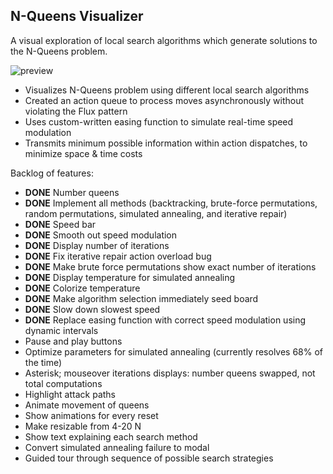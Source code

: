 ## N-Queens Visualizer

A visual exploration of local search algorithms which generate solutions to the N-Queens problem.



![preview](http://i.imgur.com/NLAFIIt.gif)

* Visualizes N-Queens problem using different local search algorithms
* Created an action queue to process moves asynchronously without violating the Flux pattern
* Uses custom-written easing function to simulate real-time speed modulation
* Transmits minimum possible information within action dispatches, to minimize space & time costs

Backlog of features:
* **DONE** Number queens
* **DONE** Implement all methods (backtracking, brute-force permutations, random permutations, simulated annealing, and iterative repair)
* **DONE** Speed bar
* **DONE** Smooth out speed modulation
* **DONE** Display number of iterations
* **DONE** Fix iterative repair action overload bug
* **DONE** Make brute force permutations show exact number of iterations
* **DONE** Display temperature for simulated annealing
* **DONE** Colorize temperature
* **DONE** Make algorithm selection immediately seed board
* **DONE** Slow down slowest speed
* **DONE** Replace easing function with correct speed modulation using dynamic intervals
* Pause and play buttons
* Optimize parameters for simulated annealing (currently resolves 68% of the time)
* Asterisk; mouseover iterations displays: number queens swapped, not total computations
* Highlight attack paths
* Animate movement of queens
* Show animations for every reset
* Make resizable from 4-20 N
* Show text explaining each search method
* Convert simulated annealing failure to modal
* Guided tour through sequence of possible search strategies
